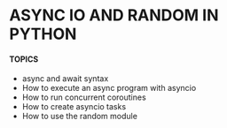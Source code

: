 # ASYNC IO AND RANDOM IN PYTHON

#### TOPICS
- async and await syntax  
- How to execute an async program with asyncio  
- How to run concurrent coroutines  
- How to create asyncio tasks  
- How to use the random module  
